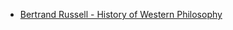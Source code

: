 
* [Bertrand Russell - History of Western Philosophy](../blob/master/bertrandrussellhisotyofwesternphilosophy.html)
